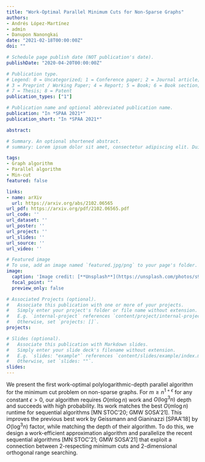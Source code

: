 ```yaml
---
title: "Work-Optimal Parallel Minimum Cuts for Non-Sparse Graphs"
authors:
- Andrés López-Martínez
- admin
- Danupon Nanongkai
date: "2021-02-18T00:00:00Z"
doi: ""

# Schedule page publish date (NOT publication's date).
publishDate: "2020-04-20T00:00:00Z"

# Publication type.
# Legend: 0 = Uncategorized; 1 = Conference paper; 2 = Journal article;
# 3 = Preprint / Working Paper; 4 = Report; 5 = Book; 6 = Book section;
# 7 = Thesis; 8 = Patent
publication_types: ["1"]

# Publication name and optional abbreviated publication name.
publication: "In *SPAA 2021*"
publication_short: "In *SPAA 2021*"

abstract: 

# Summary. An optional shortened abstract.
# summary: Lorem ipsum dolor sit amet, consectetur adipiscing elit. Duis posuere tellus ac convallis placerat. Proin tincidunt magna sed ex sollicitudin condimentum.

tags:
- Graph algorithm
- Parallel algorithm
- Min-cut
featured: false

links:
- name: arXiv
  url: https://arxiv.org/abs/2102.06565
url_pdf: https://arxiv.org/pdf/2102.06565.pdf
url_code: ''
url_dataset: ''
url_poster: ''
url_project: ''
url_slides: ''
url_source: ''
url_video: ''

# Featured image
# To use, add an image named `featured.jpg/png` to your page's folder. 
image:
  caption: 'Image credit: [**Unsplash**](https://unsplash.com/photos/s9CC2SKySJM)'
  focal_point: ""
  preview_only: false

# Associated Projects (optional).
#   Associate this publication with one or more of your projects.
#   Simply enter your project's folder or file name without extension.
#   E.g. `internal-project` references `content/project/internal-project/index.md`.
#   Otherwise, set `projects: []`.
projects:

# Slides (optional).
#   Associate this publication with Markdown slides.
#   Simply enter your slide deck's filename without extension.
#   E.g. `slides: "example"` references `content/slides/example/index.md`.
#   Otherwise, set `slides: ""`.
slides: 
---
```


We present the first work-optimal polylogarithmic-depth parallel algorithm for the minimum cut problem on non-sparse graphs. For $m\geq n^{1+\epsilon}$ for any constant $\epsilon>0$, our algorithm requires $O(m \log n)$ work and $O(\log^3 n)$ depth and succeeds with high probability. 
Its work matches the best $O(m \log n)$ runtime for sequential algorithms [MN STOC’20; GMW SOSA'21].  This improves the previous best work by Geissmann and Gianinazzi [SPAA'18] by $O(\log^3 n)$ factor, while matching the depth of their algorithm. To do this, we design a work-efficient approximation algorithm and parallelize the recent sequential algorithms [MN STOC'21; GMW SOSA'21] that exploit a connection between 2-respecting minimum cuts and 2-dimensional orthogonal range searching. 
